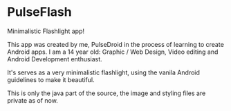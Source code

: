 PulseFlash
===========

Minimalistic Flashlight app!

This app was created by me, PulseDroid in the process of learning to create Android apps. I am a 14 year old: 
Graphic / Web Design, Video editing and Android Development enthusiast.

It's serves as a very minimalistic flashlight, using the vanila Android guidelines to make it beautiful.

This is only the java part of the source, the image and styling files are private as of now.
